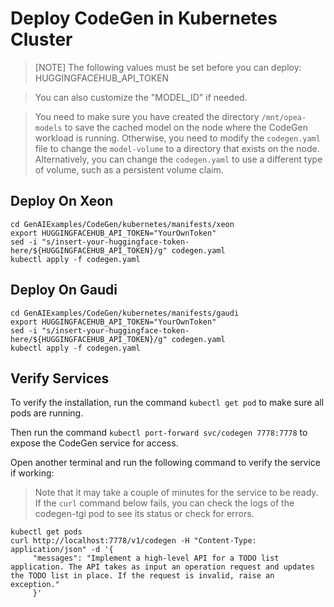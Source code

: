 # Deploy CodeGen in Kubernetes Cluster

> [NOTE]
> The following values must be set before you can deploy:
> HUGGINGFACEHUB_API_TOKEN

> You can also customize the "MODEL_ID" if needed.

> You need to make sure you have created the directory `/mnt/opea-models` to save the cached model on the node where the CodeGen workload is running. Otherwise, you need to modify the `codegen.yaml` file to change the `model-volume` to a directory that exists on the node.
> Alternatively, you can change the `codegen.yaml` to use a different type of volume, such as a persistent volume claim.

## Deploy On Xeon

```
cd GenAIExamples/CodeGen/kubernetes/manifests/xeon
export HUGGINGFACEHUB_API_TOKEN="YourOwnToken"
sed -i "s/insert-your-huggingface-token-here/${HUGGINGFACEHUB_API_TOKEN}/g" codegen.yaml
kubectl apply -f codegen.yaml
```

## Deploy On Gaudi

```
cd GenAIExamples/CodeGen/kubernetes/manifests/gaudi
export HUGGINGFACEHUB_API_TOKEN="YourOwnToken"
sed -i "s/insert-your-huggingface-token-here/${HUGGINGFACEHUB_API_TOKEN}/g" codegen.yaml
kubectl apply -f codegen.yaml
```

## Verify Services

To verify the installation, run the command `kubectl get pod` to make sure all pods are running.

Then run the command `kubectl port-forward svc/codegen 7778:7778` to expose the CodeGen service for access.

Open another terminal and run the following command to verify the service if working:

> Note that it may take a couple of minutes for the service to be ready. If the `curl` command below fails, you
> can check the logs of the codegen-tgi pod to see its status or check for errors.

```
kubectl get pods
curl http://localhost:7778/v1/codegen -H "Content-Type: application/json" -d '{
     "messages": "Implement a high-level API for a TODO list application. The API takes as input an operation request and updates the TODO list in place. If the request is invalid, raise an exception."
     }'
```
